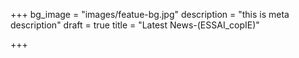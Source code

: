 +++
bg_image = "images/featue-bg.jpg"
description = "this is meta description"
draft = true
title = "Latest News-(ESSAI_copIE)"

+++
